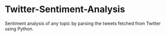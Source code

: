 # Twitter-Sentiment-Analysis
Sentiment analysis of any topic by parsing the tweets fetched from Twitter using Python.
